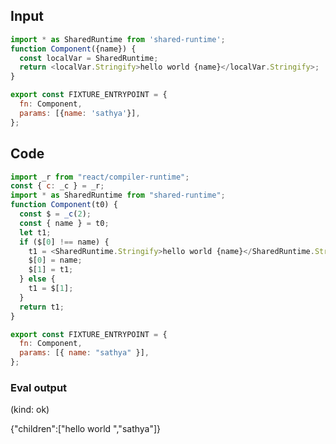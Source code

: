 
## Input

```javascript
import * as SharedRuntime from 'shared-runtime';
function Component({name}) {
  const localVar = SharedRuntime;
  return <localVar.Stringify>hello world {name}</localVar.Stringify>;
}

export const FIXTURE_ENTRYPOINT = {
  fn: Component,
  params: [{name: 'sathya'}],
};

```

## Code

```javascript
import _r from "react/compiler-runtime";
const { c: _c } = _r;
import * as SharedRuntime from "shared-runtime";
function Component(t0) {
  const $ = _c(2);
  const { name } = t0;
  let t1;
  if ($[0] !== name) {
    t1 = <SharedRuntime.Stringify>hello world {name}</SharedRuntime.Stringify>;
    $[0] = name;
    $[1] = t1;
  } else {
    t1 = $[1];
  }
  return t1;
}

export const FIXTURE_ENTRYPOINT = {
  fn: Component,
  params: [{ name: "sathya" }],
};

```
      
### Eval output
(kind: ok) <div>{"children":["hello world ","sathya"]}</div>